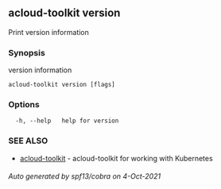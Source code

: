 ## acloud-toolkit version

Print version information

### Synopsis

version information

```
acloud-toolkit version [flags]
```

### Options

```
  -h, --help   help for version
```

### SEE ALSO

* [acloud-toolkit](acloud-toolkit.md)	 - acloud-toolkit for working with Kubernetes

###### Auto generated by spf13/cobra on 4-Oct-2021
